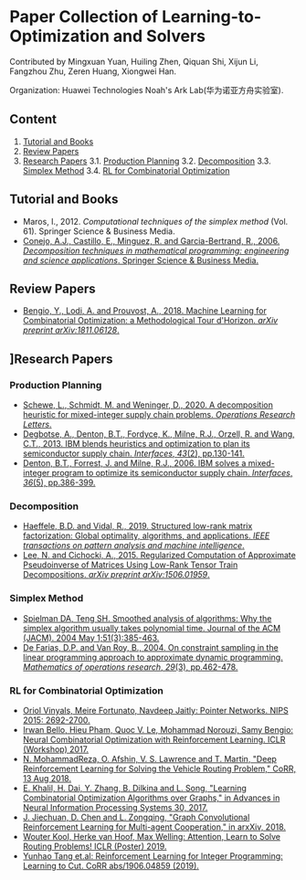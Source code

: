 # Paper Collection of Learning-to-Optimization and Solvers

Contributed by Mingxuan Yuan, Huiling Zhen, Qiquan Shi, Xijun Li, Fangzhou Zhu, Zeren Huang, Xiongwei Han.

Organization: Huawei Technologies Noah's Ark Lab(华为诺亚方舟实验室).

## Content

1. [Tutorial and Books](#tutorial-and-books)
2. [Review Papers](#review-papers)
3. [Research Papers](#research-papers)
  3.1. [Production Planning](#production-planning)
  3.2. [Decomposition](#decomposition)
  3.3. [Simplex Method](#simplex-method)
  3.4. [RL for Combinatorial Optimization](#rl-for-combinatorial-optimization)


## <span id="tutorial-and-books">Tutorial and Books</span>

* Maros, I., 2012. *Computational techniques of the simplex method* (Vol. 61). Springer Science & Business Media.
* [Conejo, A.J., Castillo, E., Minguez, R. and Garcia-Bertrand, R., 2006. *Decomposition techniques in mathematical programming: engineering and science applications*. Springer Science & Business Media.](https://books.google.com.sg/books?hl=en&lr=&id=gdJDAAAAQBAJ&oi=fnd&pg=PA3&dq=Decomposition_Techniques_in_Mathematical_Programming_Engineering_and_Science_Applications&ots=rQIhXC0jA6&sig=jWoTKaiXhL0rGkubBtwnHgJEnVc&redir_esc=y#v=onepage&q=Decomposition_Techniques_in_Mathematical_Programming_Engineering_and_Science_Applications&f=false)

## <span id="review-papers">Review Papers</span>

* [Bengio, Y., Lodi, A. and Prouvost, A., 2018. Machine Learning for Combinatorial Optimization: a Methodological Tour d'Horizon. *arXiv preprint arXiv:1811.06128*.](https://arxiv.org/abs/1811.06128)

## <span id="research-papers">]Research Papers</span>

### <span id="production-planning">Production Planning</span>

* [Schewe, L., Schmidt, M. and Weninger, D., 2020. A decomposition heuristic for mixed-integer supply chain problems. *Operations Research Letters*.](https://www.sciencedirect.com/science/article/pii/S0167637720300249)
* [Degbotse, A., Denton, B.T., Fordyce, K., Milne, R.J., Orzell, R. and Wang, C.T., 2013. IBM blends heuristics and optimization to plan its semiconductor supply chain. *Interfaces*, *43*(2), pp.130-141.](https://pubsonline.informs.org/doi/abs/10.1287/inte.1120.0642)
* [Denton, B.T., Forrest, J. and Milne, R.J., 2006. IBM solves a mixed-integer program to optimize its semiconductor supply chain. *Interfaces*, *36*(5), pp.386-399.](https://pubsonline.informs.org/doi/abs/10.1287/inte.1060.0238)

### <span id="decomposition">Decomposition</span>

* [Haeffele, B.D. and Vidal, R., 2019. Structured low-rank matrix factorization: Global optimality, algorithms, and applications. *IEEE transactions on pattern analysis and machine intelligence*.](https://ieeexplore.ieee.org/abstract/document/8643982/)
* [Lee, N. and Cichocki, A., 2015. Regularized Computation of Approximate Pseudoinverse of Matrices Using Low-Rank Tensor Train Decompositions. *arXiv preprint arXiv:1506.01959*.](https://www.researchgate.net/profile/Andrzej_Cichocki2/publication/277895438_Regularized_Computation_of_Approximate_Pseudoinverse_of_Matrices_Using_Low-Rank_Tensor_Train_Decompositions/links/566803da08aea62726ef7352.pdf)

### <span id="simplex-method">Simplex Method</span>

* [Spielman DA, Teng SH. Smoothed analysis of algorithms: Why the simplex algorithm usually takes polynomial time. Journal of the ACM (JACM). 2004 May 1;51(3):385-463.](https://arxiv.org/abs/cs/0111050)
* [De Farias, D.P. and Van Roy, B., 2004. On constraint sampling in the linear programming approach to approximate dynamic programming. *Mathematics of operations research*, *29*(3), pp.462-478.](https://pubsonline.informs.org/doi/abs/10.1287/moor.1040.0094)

### <span id="rl-for-combinatorial-optimization">RL for Combinatorial Optimization</span>
* [Oriol Vinyals, Meire Fortunato, Navdeep Jaitly: Pointer Networks. NIPS 2015: 2692-2700.](https://arxiv.org/abs/1506.03134)
* [Irwan Bello, Hieu Pham, Quoc V. Le, Mohammad Norouzi, Samy Bengio: Neural Combinatorial Optimization with Reinforcement Learning. ICLR (Workshop) 2017.](https://arxiv.org/abs/1611.09940)
* [N. MohammadReza, O. Afshin, V. S. Lawrence and T. Martin, "Deep Reinforcement Learning for Solving the Vehicle Routing Problem," CoRR, 13 Aug 2018.](https://arxiv.org/abs/1802.04240v1)
* [E. Khalil, H. Dai, Y. Zhang, B. Dilkina and L. Song, "Learning Combinatorial Optimization Algorithms over Graphs," in Advances in Neural Information Processing Systems 30, 2017.](https://arxiv.org/abs/1704.01665) 
* [J. Jiechuan, D. Chen and L. Zongqing, "Graph Convolutional Reinforcement Learning for Multi-agent Cooperation," in arxXiv, 2018.](https://arxiv.org/abs/1810.09202v1) 
* [Wouter Kool, Herke van Hoof, Max Welling: Attention, Learn to Solve Routing Problems! ICLR (Poster) 2019.](https://arxiv.org/abs/1803.08475v3) 
* [Yunhao Tang et.al: Reinforcement Learning for Integer Programming: Learning to Cut. CoRR abs/1906.04859 (2019).](https://arxiv.org/abs/1906.04859) 
